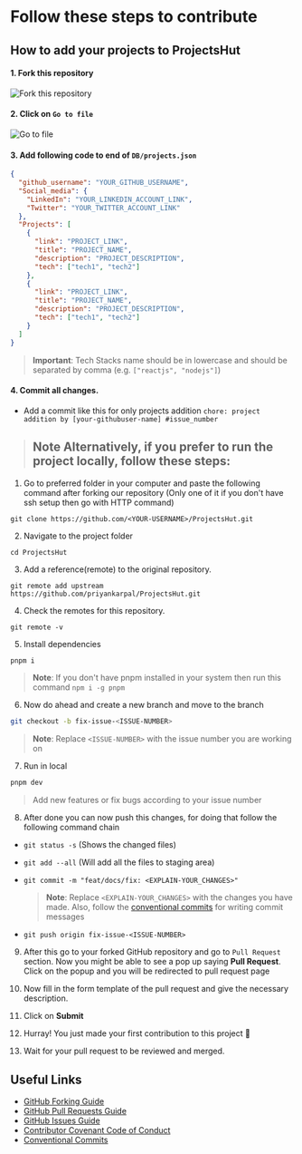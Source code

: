# Follow these steps to contribute

## How to add your projects to ProjectsHut

#### 1. Fork this repository

![ Fork this repository](https://user-images.githubusercontent.com/88102392/226444075-7d7d28b5-8d88-459a-bb82-38a3f64aaf28.png)

#### 2. Click on `Go to file`

![Go to file](https://user-images.githubusercontent.com/88102392/226444608-12a2abb9-436c-4843-8893-49029cb4c033.png)

#### 3. Add following code to end of `DB/projects.json`

```json
{
  "github_username": "YOUR_GITHUB_USERNAME",
  "Social_media": {
    "LinkedIn": "YOUR_LINKEDIN_ACCOUNT_LINK",
    "Twitter": "YOUR_TWITTER_ACCOUNT_LINK"
  },
  "Projects": [
    {
      "link": "PROJECT_LINK",
      "title": "PROJECT_NAME",
      "description": "PROJECT_DESCRIPTION",
      "tech": ["tech1", "tech2"]
    },
    {
      "link": "PROJECT_LINK",
      "title": "PROJECT_NAME",
      "description": "PROJECT_DESCRIPTION",
      "tech": ["tech1", "tech2"]
    }
  ]
}
```

> **Important**: Tech Stacks name should be in lowercase and should be separated by comma (e.g. `["reactjs", "nodejs"]`)

#### 4. Commit all changes.

- Add a commit like this for only projects addition `chore: project addition by [your-githubuser-name] #issue_number`

> ## **Note** Alternatively, if you prefer to run the project locally, follow these steps:

1.  Go to preferred folder in your computer and paste the following command after forking our repository (Only one of it if you don't have ssh setup then go with HTTP command)

```
git clone https://github.com/<YOUR-USERNAME>/ProjectsHut.git
```

2.  Navigate to the project folder

```
cd ProjectsHut
```

3. Add a reference(remote) to the original repository.
```
git remote add upstream https://github.com/priyankarpal/ProjectsHut.git
```

4. Check the remotes for this repository.
```
git remote -v
```

5.  Install dependencies

```bash
pnpm i
```

> **Note**: If you don't have pnpm installed in your system then run this command `npm i -g pnpm`

6.  Now do ahead and create a new branch and move to the branch

```bash
git checkout -b fix-issue-<ISSUE-NUMBER>
```

> **Note**: Replace `<ISSUE-NUMBER>` with the issue number you are working on

7.  Run in local

```bash
pnpm dev
```

> Add new features or fix bugs according to your issue number

8.  After done you can now push this changes, for doing that follow the following command chain

- `git status -s` (Shows the changed files)
- `git add --all` (Will add all the files to staging area)
- `git commit -m "feat/docs/fix: <EXPLAIN-YOUR_CHANGES>"`

  > **Note**: Replace `<EXPLAIN-YOUR_CHANGES>` with the changes you have made. Also, follow the [conventional commits](https://www.conventionalcommits.org/en/v1.0.0/) for writing commit messages
  
- `git push origin fix-issue-<ISSUE-NUMBER>`

9.  After this go to your forked GitHub repository and go to `Pull Request` section. Now you might be able to see a pop up saying **Pull Request**. Click on the popup and you will be redirected to pull request page

10.  Now fill in the form template of the pull request and give the necessary description.

11.  Click on **Submit**

12. Hurray! You just made your first contribution to this project 🎉

13. Wait for your pull request to be reviewed and merged.

## Useful Links

- [GitHub Forking Guide](https://docs.github.com/en/get-started/quickstart/fork-a-repo)
- [GitHub Pull Requests Guide](https://docs.github.com/en/pull-requests/collaborating-with-pull-requests/proposing-changes-to-your-work-with-pull-requests/about-pull-requests)
- [GitHub Issues Guide](https://docs.github.com/en/issues/tracking-your-work-with-issues/about-issues)
- [Contributor Covenant Code of Conduct](https://www.contributor-covenant.org/version/2/1/code_of_conduct/)
- [Conventional Commits](https://www.conventionalcommits.org/en/v1.0.0/)
